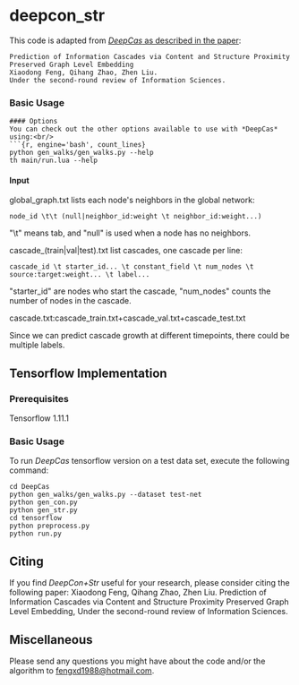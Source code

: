 # deepcon_str
This code is adapted from [*DeepCas* as described in the paper](https://arxiv.org/abs/1611.05373):
	
	Prediction of Information Cascades via Content and Structure Proximity Preserved Graph Level Embedding
	Xiaodong Feng, Qihang Zhao, Zhen Liu. 
	Under the second-round review of Information Sciences.

### Basic Usage


```
#### Options
You can check out the other options available to use with *DeepCas* using:<br/>
```{r, engine='bash', count_lines}
python gen_walks/gen_walks.py --help
th main/run.lua --help
```
#### Input
global_graph.txt lists each node's neighbors in the global network:

	node_id \t\t (null|neighbor_id:weight \t neighbor_id:weight...)

"\t" means tab, and "null" is used when a node has no neighbors.

cascade_(train|val|test).txt list cascades, one cascade per line:

	cascade_id \t starter_id... \t constant_field \t num_nodes \t source:target:weight... \t label...

"starter_id" are nodes who start the cascade, "num_nodes" counts the number of nodes in the cascade.

cascade.txt:cascade_train.txt+cascade_val.txt+cascade_test.txt

Since we can predict cascade growth at different timepoints, there could be multiple labels. 

## Tensorflow Implementation
### Prerequisites
Tensorflow 1.11.1

### Basic Usage
To run *DeepCas* tensorflow version on a test data set, execute the following command:<br/>
```{r, engine='bash', count_lines}
cd DeepCas
python gen_walks/gen_walks.py --dataset test-net
python gen_con.py
python gen_str.py
cd tensorflow
python preprocess.py
python run.py
```

## Citing
If you find *DeepCon+Str* useful for your research, please consider citing the following paper:
Xiaodong Feng, Qihang Zhao, Zhen Liu. Prediction of Information Cascades via Content and Structure Proximity Preserved Graph Level Embedding, 
Under the second-round review of Information Sciences.
	

## Miscellaneous

Please send any questions you might have about the code and/or the algorithm to <fengxd1988@hotmail.com>.
